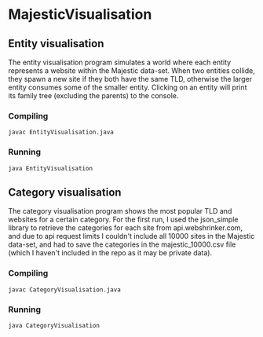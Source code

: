 # MajesticVisualisation

## Entity visualisation
The entity visualisation program simulates a world where each entity represents a website within the Majestic data-set. When two entities collide, they spawn a new site if they both have the same TLD, otherwise the larger entity consumes some of the smaller entity. Clicking on an entity will print its family tree (excluding the parents) to the console.

### Compiling
```
javac EntityVisualisation.java
```

### Running
```
java EntityVisualisation
```

## Category visualisation
The category visualisation program shows the most popular TLD and websites for a certain category. For the first run, I used the json_simple library to retrieve the categories for each site from api.webshrinker.com, and due to api request limits I couldn't include all 10000 sites in the Majestic data-set, and had to save the categories in the majestic_10000.csv file (which I haven't included in the repo as it may be private data).

### Compiling
```
javac CategoryVisualisation.java
```

### Running
```
java CategoryVisualisation
```

